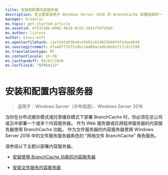 ```yaml
---
title: 安装和配置内容服务器
description: 本主题是适用于 Windows Server 2016 的 BranchCache 部署指南的一部分，它演示了如何在分布式和托管缓存模式下部署 BranchCache，以优化分支机构中的 WAN 带宽使用情况
manager: brianlic
ms.topic: get-started-article
ms.assetid: e753c56b-8902-4610-9c53-381e77bf29ab
ms.author: lizross
author: eross-msft
ms.openlocfilehash: c1efeb5d63be8ce5b91c814825b68f9f43ae4049
ms.sourcegitcommit: dfa48f77b751dbc34409aced628eb2f17c912f08
ms.translationtype: MT
ms.contentlocale: zh-CN
ms.lasthandoff: 08/07/2020
ms.locfileid: "87954113"
---
```

# <a name="install-and-configure-content-servers"></a>安装和配置内容服务器

>适用于：Windows Server（半年频道）、Windows Server 2016

当你在分布式缓存模式或托管缓存模式下部署 BranchCache 时，你必须在总公司或云中部署一个或多个内容服务器。 作为 Web 服务器或应用程序服务器的内容服务器使用 BranchCache 功能。 作为文件服务器的内容服务器使用 Windows Server 2016 中的文件服务服务器角色的 "网络文件 BranchCache" 角色服务。

请参阅以下主题以部署内容服务器。

-   [安装使用 BranchCache 功能的内容服务器](../../branchcache/deploy/Install-Content-Servers-that-Use-the-BranchCache-Feature.md)

-   [安装文件服务内容服务器](../../branchcache/deploy/Install-File-Services-Content-Servers.md)



